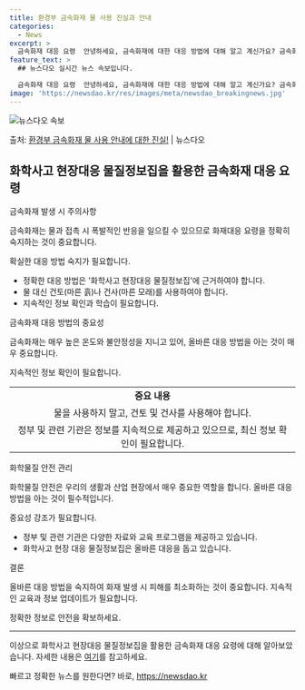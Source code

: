 ```yaml
---
title: 환경부 금속화재 물 사용 진실과 안내
categories:
  - News
excerpt: >
  금속화재 대응 요령  안녕하세요, 금속화재에 대한 대응 방법에 대해 알고 계신가요? 금속화재는 일반적인 화재…
feature_text: >
  ## 뉴스다오 실시간 뉴스 속보입니다.

  금속화재 대응 요령  안녕하세요, 금속화재에 대한 대응 방법에 대해 알고 계신가요? 금속화재는 일반적인 화재…
image: 'https://newsdao.kr/res/images/meta/newsdao_breakingnews.jpg'
---
```


![뉴스다오 속보](https://newsdao.kr/res/images/meta/newsdao_breakingnews.jpg)

<p>출처: <a href="https://newsdao.kr/4512" rel="dofollow">환경부 금속화재 물 사용 안내에 대한 진실!</a> | 뉴스다오</p>

<h2 data-ke-size="size26">화학사고 현장대응 물질정보집을 활용한 금속화재 대응 요령</h2>
금속화재 발생 시 주의사항
<p data-ke-size="size16">금속화재는 물과 접촉 시 폭발적인 반응을 일으킬 수 있으므로 화재대응 요령을 정확히 숙지하는 것이 중요합니다.</p>

확실한 대응 방법 숙지가 필요합니다.
<ul>
    <li>정확한 대응 방법은 '화학사고 현장대응 물질정보집'에 근거하여야 합니다.</li>
    <li>물 대신 건토(마른 흙)나 건사(마른 모래)를 사용하여야 합니다.</li>
    <li>지속적인 정보 확인과 학습이 필요합니다.</li>
</ul>

금속화재 대응 방법의 중요성
<p data-ke-size="size16">금속화재는 매우 높은 온도와 불안정성을 지니고 있어, 올바른 대응 방법을 아는 것이 매우 중요합니다.</p>

지속적인 정보 확인이 필요합니다.
<table>
    <tr>
        <td style="text-align: center; height: 17px;"><b>중요 내용</b></td>
    </tr>
    <tr>
        <td style="text-align: center; height: 17px;">물을 사용하지 말고, 건토 및 건사를 사용해야 합니다.</td>
    </tr>
    <tr>
        <td style="text-align: center; height: 17px;">정부 및 관련 기관은 정보를 지속적으로 제공하고 있으므로, 최신 정보 확인이 필요합니다.</td>
    </tr>
</table>

화학물질 안전 관리
<p data-ke-size="size16">화학물질 안전은 우리의 생활과 산업 현장에서 매우 중요한 역할을 합니다. 올바른 대응 방법을 아는 것이 필수적입니다.</p>

중요성 강조가 필요합니다.
<ul>
    <li>정부 및 관련 기관은 다양한 자료와 교육 프로그램을 제공하고 있습니다.</li>
    <li>화학사고 현장 대응 물질정보집은 올바른 대응을 돕고 있습니다.</li>
</ul>

결론
<p data-ke-size="size16">올바른 대응 방법을 숙지하여 화재 발생 시 피해를 최소화하는 것이 중요합니다. 지속적인 교육과 정보 업데이트가 필요합니다.</p>

정확한 정보로 안전을 확보하세요.
<hr>

이상으로 화학사고 현장대응 물질정보집을 활용한 금속화재 대응 요령에 대해 알아보았습니다. 자세한 내용은 <a href="https://newsdao.kr/4512">여기</a>를 참고하세요. 

빠르고 정확한 뉴스를 원한다면? 바로, <a href="https://newsdao.kr" rel="dofollow">https://newsdao.kr</a>


    
